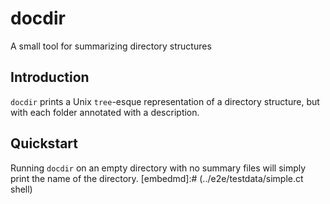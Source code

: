 # docdir

A small tool for summarizing directory structures

## Introduction

`docdir` prints a Unix `tree`-esque representation of a directory structure, but with each folder annotated with a description.

## Quickstart

Running `docdir` on an empty directory with no summary files will simply print the name of the directory.
[embedmd]:# (../e2e/testdata/simple.ct shell)